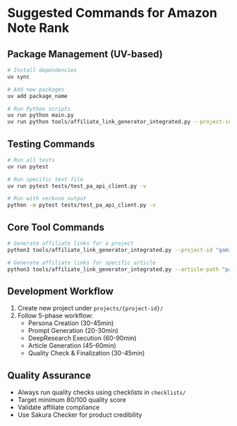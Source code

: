 # Suggested Commands for Amazon Note Rank

## Package Management (UV-based)
```bash
# Install dependencies
uv sync

# Add new packages
uv add package_name

# Run Python scripts
uv run python main.py
uv run python tools/affiliate_link_generator_integrated.py --project-id "project-name"
```

## Testing Commands
```bash
# Run all tests
uv run pytest

# Run specific test file
uv run pytest tests/test_pa_api_client.py -v

# Run with verbose output
python -m pytest tests/test_pa_api_client.py -v
```

## Core Tool Commands
```bash
# Generate affiliate links for a project
python3 tools/affiliate_link_generator_integrated.py --project-id "gaming-monitor-fighter-2025-01-07"

# Generate affiliate links for specific article
python3 tools/affiliate_link_generator_integrated.py --article-path "path/to/article.md"
```

## Development Workflow
1. Create new project under `projects/{project-id}/`
2. Follow 5-phase workflow:
   - Persona Creation (30-45min)
   - Prompt Generation (20-30min) 
   - DeepResearch Execution (60-90min)
   - Article Generation (45-60min)
   - Quality Check & Finalization (30-45min)

## Quality Assurance
- Always run quality checks using checklists in `checklists/`
- Target minimum 80/100 quality score
- Validate affiliate compliance
- Use Sakura Checker for product credibility